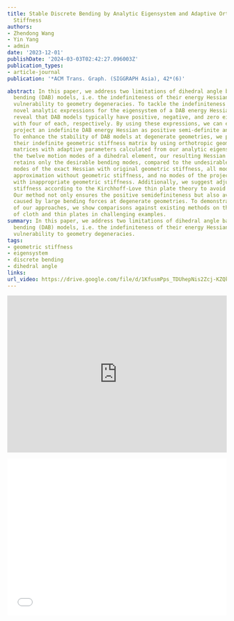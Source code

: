 ```yaml
---
title: Stable Discrete Bending by Analytic Eigensystem and Adaptive Orthotropic Geometric
  Stiffness
authors:
- Zhendong Wang
- Yin Yang
- admin
date: '2023-12-01'
publishDate: '2024-03-03T02:42:27.096003Z'
publication_types:
- article-journal
publication: '*ACM Trans. Graph. (SIGGRAPH Asia), 42*(6)'

abstract: In this paper, we address two limitations of dihedral angle based discrete
  bending (DAB) models, i.e. the indefiniteness of their energy Hessian and their
  vulnerability to geometry degeneracies. To tackle the indefiniteness issue, we present
  novel analytic expressions for the eigensystem of a DAB energy Hessian. Our expressions
  reveal that DAB models typically have positive, negative, and zero eigenvalues,
  with four of each, respectively. By using these expressions, we can efficiently
  project an indefinite DAB energy Hessian as positive semi-definite analytically.
  To enhance the stability of DAB models at degenerate geometries, we propose rectifying
  their indefinite geometric stiffness matrix by using orthotropic geometric stiffness
  matrices with adaptive parameters calculated from our analytic eigensystem. Among
  the twelve motion modes of a dihedral element, our resulting Hessian for DAB models
  retains only the desirable bending modes, compared to the undesirable altitude-changing
  modes of the exact Hessian with original geometric stiffness, all modes of the Gauss-Newton
  approximation without geometric stiffness, and no modes of the projected Hessians
  with inappropriate geometric stiffness. Additionally, we suggest adjusting the compression
  stiffness according to the Kirchhoff-Love thin plate theory to avoid over-compression.
  Our method not only ensures the positive semidefiniteness but also avoids instability
  caused by large bending forces at degenerate geometries. To demonstrate the benefit
  of our approaches, we show comparisons against existing methods on the simulation
  of cloth and thin plates in challenging examples.
summary: In this paper, we address two limitations of dihedral angle based discrete
  bending (DAB) models, i.e. the indefiniteness of their energy Hessian and their
  vulnerability to geometry degeneracies.
tags:
- geometric stiffness
- eigensystem
- discrete bending
- dihedral angle
links:
url_video: https://drive.google.com/file/d/1KfusmPps_TDUhepNis2Zcj-KZQkwbp2c/view
---
```


<p align="center">
<iframe width="100%" height="360" src="https://www.youtube.com/embed/R3662SYC4D4?si=nYq27zh7WAexgs8G" title="YouTube video player" frameborder="0" allow="accelerometer; autoplay; clipboard-write; encrypted-media; gyroscope; picture-in-picture; web-share" allowfullscreen></iframe>
</p>
<p align="center">
<iframe width="100%" height="360" src="//player.bilibili.com/player.html?aid=321009762&bvid=BV1iw411i7uy&cid=1271234149&p=1" scrolling="no" border="0" frameborder="no" framespacing="0" allowfullscreen="true"> </iframe>
</p>
